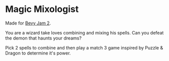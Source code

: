 # Magic Mixologist

Made for [Bevy Jam 2](https://itch.io/jam/bevy-jam-2).

You are a wizard take loves combining and mixing his spells. Can you defeat the demon that haunts your dreams?

Pick 2 spells to combine and then play a match 3 game inspired by Puzzle & Dragon to determine it's power.